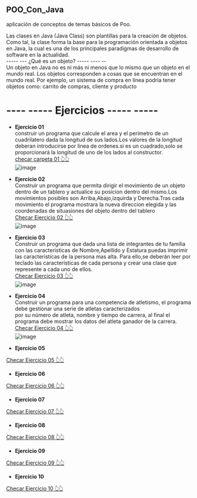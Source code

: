 ##              POO_Con_Java
aplicación de conceptos de temas básicos de Poo.
            
Las clases en Java (Java Class) son plantillas para la creación de objetos. Como tal, la clase forma la base para la programación orientada a objetos en Java, 
la cual es una de los principales paradigmas de desarrollo de software en la actualidad.                                                    
-----   ---   ¿Qué es un objeto? ----- ---- --                                                                                
 Un objeto en Java no es ni más ni menos que lo mismo que un objeto en el mundo real. Los objetos corresponden a cosas que se encuentran en el mundo real.
 Por ejemplo, un sistema de compra en línea podría tener objetos como: carrito de compras, cliente y producto
 
 #  ----   ----- Ejercicios ----- -----      
 
 - **Ejercicio 01**                                                                                                                                           
construir un programa que calcule el area y el perimetro de un cuadrilatero dada la longitud de sus lados.Los valores de la longitud deberan introducirse por linea de  ordenes.si es un cuadrado,solo se proporcionará la longitud de uno de los lados al constructor.                                     
 [ checar carpeta 01 👆👆 ](https://github.com/Emmlg/POO_Con_Java/tree/main/Ejercicio01)                                     
 ![image](https://user-images.githubusercontent.com/105991940/175837411-60fe31e2-05cd-47bd-9b4c-8a16e29efd01.png)


- **Ejercicio 02**                                                        
Construir un programa que permita dirigir el movimiento de un objeto dentro de un tablero y actualice su posicion dentro del mismo.Los movimientos posibles son Arriba,Abajo,izquirda y Derecha.Tras cada movimiento el programa mostrara la nueva direccion elegida y las coordenadas de situasiones del objeto dentro del tablero  
[ Checar Ejercicio 02 👆👆](https://github.com/Emmlg/POO_Con_Java/tree/main/Ejercicio02)                                  
 ![image](https://user-images.githubusercontent.com/105991940/175843412-17c2ea20-cba4-4818-8f7e-bea2c2affd00.png)

-  **Ejercicio 03**                                                                                                                                            
Construir un programa que dada una lista de integrantes de tu familia con las caracteristicas de Nombre,Apellido y Estatura puedas imprimir las caracteristicas de la persona mas alta. Para ello,se deberán leer por teclado las características de cada persona y crear una clase que represente a cada uno de ellos.                          
[ Checar Ejercicio 03 👆👆 ](https://github.com/Emmlg/POO_Con_Java/tree/main/Ejercicio03)                                                                                          
![image](https://user-images.githubusercontent.com/105991940/175964492-78e6d91e-74c1-4b8a-9e5e-aa871270171f.png)

- **Ejercicio 04**                                                      
Construir un programa para una competencia de atletismo, el programa debe gestionar una serie de atletas caracterizados                         
por su número de atleta, nombre y tiempo de carrera, al final el programa debe mostrar los datos del atleta ganador de la carrera.              
[ Checar Ejercicio 04 👆👆 ](https://github.com/Emmlg/POO_Con_Java/tree/main/Ejercicio04)                               
![image](https://user-images.githubusercontent.com/105991940/176077747-60044622-a694-4456-99df-b309187f66c5.png)

- **Ejercicio 05**

[ Checar Ejercicio 05 👆👆 ](https://github.com/Emmlg/POO_Con_Java/tree/main/Ejercicio05)

- **Ejercicio 06**

[ Checar Ejercicio 06 👆👆 ](https://github.com/Emmlg/POO_Con_Java/tree/main/Ejercicio06)


- **Ejercicio 07**

[ Checar Ejercicio 07 👆👆 ](https://github.com/Emmlg/POO_Con_Java/tree/main/Ejercicio07)



- **Ejercicio 08**

[ Checar Ejercicio 08 👆👆 ](https://github.com/Emmlg/POO_Con_Java/tree/main/Ejercicio08)




- **Ejercicio 09**

[ Checar Ejercicio 09 👆👆 ](https://github.com/Emmlg/POO_Con_Java/tree/main/Ejercicio09)



- **Ejercicio 10**

[ Checar Ejercicio 10 👆👆 ](https://github.com/Emmlg/POO_Con_Java/tree/main/Ejercicio10)



 
 
 
 
 
 
 



